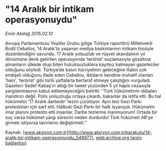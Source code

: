 # "14 Aralık bir intikam operasyonuydu"

*Emin Akdağ 2015.02.10*

<div class="pNewsDetailMainContent" itemprop="articleBody">
 <p>
  Avrupa Parlamentosu Yeşiller Grubu gölge Türkiye raportörü Milletvekili Bodil Ceballos, 14 Aralık’ta yaşanan medya baskınlarının intikam hissiyle düzenlendiğini savundu. 17 Aralık yolsuzluk ve rüşvet skandalının yıl dönümüne denk getirilen operasyonda ‘terörist’ suçlamasıyla gözaltına alınanların ülkede olup biten hukuksuzluklara kayıtsız kalmayan gazeteciler olduğunu söyledi. Türkiye’de basın hürriyetinin geleceğine ilişkin çok endişeli olduğunu ifade eden Ceballos, iktidarın kendine muhalif olanları ‘hain’, ‘terörist’ gibi türlü yaftalarla bertaraf etmeye çalıştığını vurguladı. Gazeteci Sedef Kabaş’ın attığı bir tweet yüzünden 5 yıl hapis cezasıyla yargılanmasının kabul edilemeyeceğini belirtti: ‘’Türk hükümetinin iddiaları inandırıcı değil. Polis yolsuzluğu ortaya çıkardı, bakanlar da istifa etti. Bu hal hükümetin ‘17 Aralık darbedir’ tezini çürütüyor. Aynı tezi Gezi Parkı protestoları için sarf etti. Hâlbuki Gezi Parkı bir halk isyanıydı. Hükümetin imar planını protesto etti insanlar. Darbe tezlerine inanmıyorum! Ortada bir suç varsa hükümet yargı sürecini neden durdurdu! Türk hükümeti AB’ye girmek istiyorsa tavırlarını değiştirmeli.’’
 </p>
</div>


Kaynak: [www.aksiyon.com.tr](http://www.aksiyon.com.tr/karakutu/14-aralik-bir-intikam-operasyonuydu_548977), [web.archive.org (arşiv bağlantısı)](http://web.archive.org/web/20150729082627/http://www.aksiyon.com.tr/karakutu/14-aralik-bir-intikam-operasyonuydu_548977)
